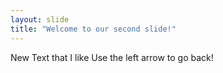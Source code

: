 ```yaml
---
layout: slide
title: "Welcome to our second slide!"
---
```

New Text that I like
Use the left arrow to go back!
